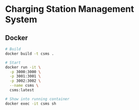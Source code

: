 # Charging Station Management System

## Docker

```bash
# Build
docker build -t csms .

# Start
docker run -it \
  -p 3000:3000 \
  -p 3001:3001 \
  -p 3002:3002 \
  --name csms \
  csms:latest

# Show into running container
docker exec -it csms sh
```
